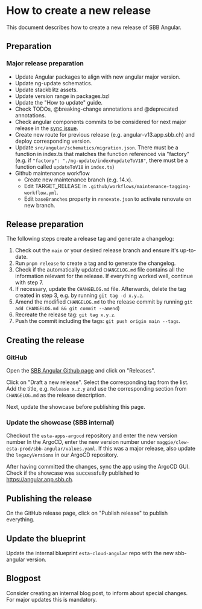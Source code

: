 # How to create a new release

This document describes how to create a new release of SBB Angular.

## Preparation

### Major release preparation

- Update Angular packages to align with new angular major version.
- Update ng-update schematics.
- Update stackblitz assets.
- Update version range in packages.bzl
- Update the "How to update" guide.
- Check TODOs, @breaking-change annotations and @deprecated annotations.
- Check angular components commits to be considered for next major release in the [sync issue](https://github.com/sbb-design-systems/sbb-angular/issues/1047).
- Create new route for previous release (e.g. angular-v13.app.sbb.ch) and deploy corresponding version.
- Update `src/angular/schematics/migration.json`. There must be a function in index.ts that matches the function referenced via "factory"
  (e.g. if `"factory": "./ng-update/index#updateToV18"`, there must be a function called `updateToV18` in `index.ts`)
- Github maintenance workflow
  - Create new maintenance branch (e.g. 14.x).
  - Edit TARGET_RELEASE in `.github/workflows/maintenance-tagging-workflow.yml`.
  - Edit `baseBranches` property in `renovate.json` to activate renovate on new branch.

## Release preparation

The following steps create a release tag and generate a changelog:

1. Check out the `main` or your desired release branch and ensure it's up-to-date.
2. Run `pnpm release` to create a tag and to generate the changelog.
3. Check if the automatically updated `CHANGELOG.md` file contains all the information relevant for
   the release. If everything worked well, continue with step 7.
4. If necessary, update the `CHANGELOG.md` file. Afterwards, delete the tag created in step 3, e.g.
   by running `git tag -d x.y.z`.
5. Amend the modified `CHANGELOG.md` to the release commit by running
   `git add CHANGELOG.md && git commit --amend`)
6. Recreate the release tag: `git tag x.y.z`.
7. Push the commit including the tags: `git push origin main --tags`.

## Creating the release

### GitHub

Open the [SBB Angular Github page](https://github.com/sbb-design-systems/sbb-angular) and click on
"Releases".

Click on "Draft a new release". Select the corresponding tag from the list. Add the title, e.g. `Release x.z.y` and use the
corresponding section from `CHANGELOG.md` as the release description.

Next, update the showcase before publishing this page.

### Update the showcase (SBB internal)

Checkout the `esta-apps-argocd` repository and enter the new version number
In the ArgoCD, enter the new version number under `maggie/clew-esta-prod/sbb-angular/values.yaml`.
If this was a major release, also update the `legacyVersions` in our ArgoCD repository.

After having committed the changes, sync the app using the ArgoCD GUI. Check if the showcase was
successfully published to https://angular.app.sbb.ch.

## Publishing the release

On the GitHub release page, click on "Publish release" to publish everything.

## Update the blueprint

Update the internal blueprint `esta-cloud-angular` repo with the new sbb-angular version.

## Blogpost

Consider creating an internal blog post, to inform about special changes. For major updates this is mandatory.
